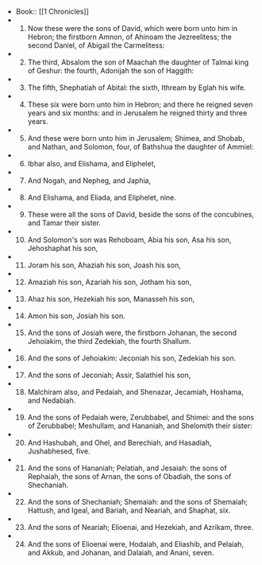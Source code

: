 - Book:: [[1 Chronicles]]
- 1. Now these were the sons of David, which were born unto him in Hebron; the firstborn Amnon, of Ahinoam the Jezreelitess; the second Daniel, of Abigail the Carmelitess:
- 2. The third, Absalom the son of Maachah the daughter of Talmai king of Geshur: the fourth, Adonijah the son of Haggith:
- 3. The fifth, Shephatiah of Abital: the sixth, Ithream by Eglah his wife.
- 4. These six were born unto him in Hebron; and there he reigned seven years and six months: and in Jerusalem he reigned thirty and three years.
- 5. And these were born unto him in Jerusalem; Shimea, and Shobab, and Nathan, and Solomon, four, of Bathshua the daughter of Ammiel:
- 6. Ibhar also, and Elishama, and Eliphelet,
- 7. And Nogah, and Nepheg, and Japhia,
- 8. And Elishama, and Eliada, and Eliphelet, nine.
- 9. These were all the sons of David, beside the sons of the concubines, and Tamar their sister.
- 10. And Solomon's son was Rehoboam, Abia his son, Asa his son, Jehoshaphat his son,
- 11. Joram his son, Ahaziah his son, Joash his son,
- 12. Amaziah his son, Azariah his son, Jotham his son,
- 13. Ahaz his son, Hezekiah his son, Manasseh his son,
- 14. Amon his son, Josiah his son.
- 15. And the sons of Josiah were, the firstborn Johanan, the second Jehoiakim, the third Zedekiah, the fourth Shallum.
- 16. And the sons of Jehoiakim: Jeconiah his son, Zedekiah his son.
- 17. And the sons of Jeconiah; Assir, Salathiel his son,
- 18. Malchiram also, and Pedaiah, and Shenazar, Jecamiah, Hoshama, and Nedabiah.
- 19. And the sons of Pedaiah were, Zerubbabel, and Shimei: and the sons of Zerubbabel; Meshullam, and Hananiah, and Shelomith their sister:
- 20. And Hashubah, and Ohel, and Berechiah, and Hasadiah, Jushabhesed, five.
- 21. And the sons of Hananiah; Pelatiah, and Jesaiah: the sons of Rephaiah, the sons of Arnan, the sons of Obadiah, the sons of Shechaniah.
- 22. And the sons of Shechaniah; Shemaiah: and the sons of Shemaiah; Hattush, and Igeal, and Bariah, and Neariah, and Shaphat, six.
- 23. And the sons of Neariah; Elioenai, and Hezekiah, and Azrikam, three.
- 24. And the sons of Elioenai were, Hodaiah, and Eliashib, and Pelaiah, and Akkub, and Johanan, and Dalaiah, and Anani, seven.
